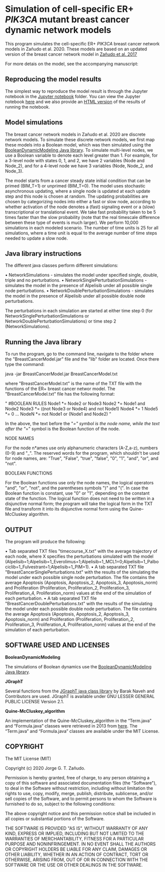 # Simulation of cell-specific ER+ *PIK3CA* mutant breast cancer dynamic network models

This program simulates the cell-specific ER+ *PIK3CA* breast cancer network models in Zañudo et al. 2020. These models are based on an updated version of the breast cancer network model in [Zañudo et al. 2017](https://doi.org/10.1186/s41236-017-0007-6)

For more detais on the model, see the accompanying manuscript:

##	Reproducing the model results

The simplest way to reproduce the model result is through the Jupyter notebook in the [Jupyter notebook](https://github.com/jgtz/BreastCancerModelv2/tree/master/Jupyter%20notebook) folder. You can view the Jupyter notebook [here](https://github.com/jgtz/BreastCancerModelv2/blob/master/Jupyter%20notebook/SimulationsZanudoEtAl2020.ipynb) and we also provide an [HTML version](https://github.com/jgtz/BreastCancerModelv2/blob/master/Jupyter%20notebook/SimulationsZanudoEtAl2020.html) of the results of running the notebook.

##  Model simulations

The breast cancer network models in Zañudo et al. 2020 are discrete network models. To simulate these discrete network models, we first map these models into a Boolean model, which was then simulated using the [BooleanDynamicModeling Java library](https://github.com/jgtz/BooleanDynamicModeling). To simulate multi-level nodes, we use a Boolean variable to denote each level greater than 1. For example, for a 3-level node with states 0, 1, and 2, we have 2 variables (Node and Node_2), and for a 4-level node we have 3 variables (Node, Node_2, and Node_3).

The model starts from a cancer steady state initial condition that can be primed (BIM_T=1) or unprimed (BIM_T=0). The model uses stochastic asynchronous updating, where a single node is updated at each update step and this node is chosen at random. The updating probabilities are chosen by categorizing nodes into either a fast or slow node, according to whether activation of the node denotes a (fast) signaling event or a (slow) transcriptional or translational event. We take fast probability taken to be 5 times faster than the slow probability (note that the real timescale difference between these type of events is much larger). We perform 10,000 simulations in each modeled scenario. The number of time units is 25 for all simulations, where a time unit is equal to the average number of time steps needed to update a slow node.

##	Java library instructions

The different java classes perform different simulations:

•	NetworkSimulations - simulates the model under specified single, double, triple and no perturbations. 
•	NetworkSinglePerturbationSimulations - simulates the model in the presence of Alpelisib under all possible single node perturbations.
•	NetworkDoublePerturbationSimulations - simulates the model in the presence of Alpelisib under all possible double node perturbations.

The perturbations in each simulation are started at either time step 0 (for NetworkSinglePerturbationSimulations or NetworkDoublePerturbationSimulations) or time step 2 (NetworkSimulations).

##	Running the Java library

To run the program, go to the command line, navigate to the folder where the "BreastCancerModel.jar" file and the "lib" folder are located. Once there type the command:

java -jar BreastCancerModel.jar BreastCancerModel.txt

where "BreastCancerModel.txt" is the name of the TXT file with the functions of the ER+ breast cancer networ model. The "BreastCancerModel.txt" file has the following format:

"
#BOOLEAN RULES
Node1 *= Node2 or Node3
Node2 *= Node1 and Node2
Node3 *= ((not Node3 or Node4) and not Node1)
Node4 *= 1
Node5 *= 0
...
NodeN *= not Node1 or (Node1 and Node2)
"

In the above, the text before the "*=" symbol is the node name, while the text after the "*=" symbol is the Boolean function of the node.

NODE NAMES

For the node n*ames use only alphanumeric characters (A-Z,a-z), numbers (0-9) and "_". The reserved words for the program, which shouldn't be used for node names, are: "True", "False", "true", "false", "0", "1", "and", "or", and "not".

BOOLEAN FUNCTIONS

For the Boolean functions use only the node names, the logical operators "and", "or", "not", and the parentheses symbols ")" and "(". In case the Boolean function is constant, use "0" or "1", depending on the constant state of the function. The logical function does not need to be written in a disjunctive normal form; the program will take the logical form in the TXT file and transform it into its disjunctive normal form using the Quine–McCluskey algorithm.

##	OUTPUT

The program will produce the following:

•	Tab separated TXT files "timecourse_X.txt" with the average trajectory of each node, where X specifies the perturbations simulated with the model (Alpelisib=1;Alpelisib=1_Everolimus=1;Alpelisib=1_MCL1=0;Alpelisib=1_Palbociclib=1_Fulvestrant=1;Alpelisib=1_PIM=1).
•	A tab separated TXT file "BreastCancerSinglePerturbations.txt" with the results of the simulating the model under each possible single node perturbation. The file contains the average Apoptosis (Apoptosis, Apoptosis_2, Apoptosis_3, Apoptosis_norm) and Proliferation (Proliferation, Proliferation_2, Proliferation_3, Proliferation_4, Proliferation_norm) values at the end of the simulation of each perturbation.
•	A tab separated TXT file "BreastCancerDoublePerturbations.txt" with the results of the simulating the model under each possible double node perturbation. The file contains the average Apoptosis (Apoptosis, Apoptosis_2, Apoptosis_3, Apoptosis_norm) and Proliferation (Proliferation, Proliferation_2, Proliferation_3, Proliferation_4, Proliferation_norm) values at the end of the simulation of each perturbation.

##	SOFTWARE USED AND LICENSES

**BooleanDynamicModeling**

The simulations of Boolean dynamics use the [BooleanDynamicModeling Java library](https://github.com/jgtz/BooleanDynamicModeling).

**JGraphT**

Several functions from the [JGraphT java class library](https://github.com/jgrapht/jgrapht) by Barak Naveh and Contributors are used. JGraphT is available under GNU LESSER GENERAL PUBLIC LICENSE Version 2.1.

**Quine-McCluskey_algorithm**

An implementation of the Quine-McCluskey_algorithm in the “Term.java” and “Formula.java” classes were retrieved in 2013 from [here](http://en.literateprograms.org/Quine-McCluskey_algorithm_(Java)?action=history&offset=20110925122251). The “Term.java” and “Formula.java” classes are available under the MIT License.

##	COPYRIGHT

The MIT License (MIT)

Copyright (c) 2020 Jorge G. T. Zañudo.

Permission is hereby granted, free of charge, to any person obtaining a copy of this software and associated documentation files (the "Software"), to deal in the Software without restriction, including without limitation the rights to use, copy, modify, merge, publish, distribute, sublicense, and/or sell copies of the Software, and to permit persons to whom the Software is furnished to do so, subject to the following conditions:

The above copyright notice and this permission notice shall be included in all copies or substantial portions of the Software.

THE SOFTWARE IS PROVIDED "AS IS", WITHOUT WARRANTY OF ANY KIND, EXPRESS OR IMPLIED, INCLUDING BUT NOT LIMITED TO THE WARRANTIES OF MERCHANTABILITY, FITNESS FOR A PARTICULAR PURPOSE AND NONINFRINGEMENT. IN NO EVENT SHALL THE AUTHORS OR COPYRIGHT HOLDERS BE LIABLE FOR ANY CLAIM, DAMAGES OR OTHER LIABILITY, WHETHER IN AN ACTION OF CONTRACT, TORT OR OTHERWISE, ARISING FROM, OUT OF OR IN CONNECTION WITH THE SOFTWARE OR THE USE OR OTHER DEALINGS IN THE SOFTWARE.
